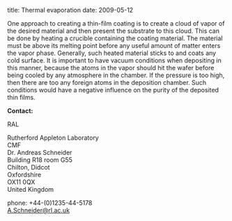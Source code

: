title: Thermal evaporation
date: 2009-05-12  

One approach to creating a thin-film coating is to create a cloud of vapor of the desired material and then present the substrate to this cloud. This can be done by heating a crucible containing the coating material. The material must be above its melting point before any useful amount of matter enters the vapor phase. Generally, such heated material sticks to and coats any cold surface. It is important to have vacuum conditions when depositing in this manner, because the atoms in the vapor should hit the wafer before being cooled by any atmosphere in the chamber. If the pressure is too high, then there are too any foreign atoms in the deposition chamber. Such conditions would have a negative influence on the purity of the deposited thin films.
<!--break-->
__Contact:__

RAL

Rutherford Appleton Laboratory  
CMF  
Dr. Andreas Schneider  
Building R18 room G55   
Chilton, Didcot  
Oxfordshire   
OX11 0QX   
United Kingdom

phone: +44-(0)1235-44-5178  
A.Schneider@rl.ac.uk